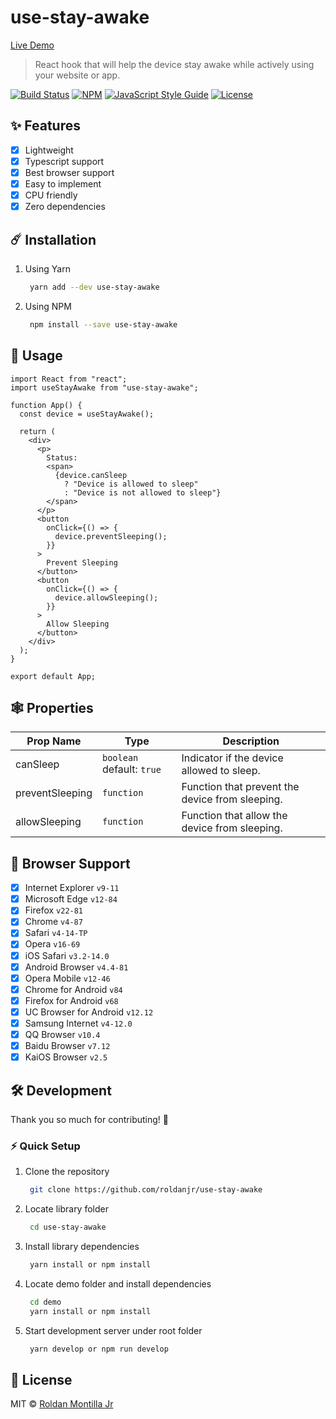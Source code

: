 # use-stay-awake

[Live Demo](https://roldanjr.github.io/use-stay-awake/)

> React hook that will help the device stay awake while actively using your website or app.

[![Build Status](https://travis-ci.com/roldanjr/use-stay-awake.svg?branch=master)](https://travis-ci.com/roldanjr/use-stay-awake)
[![NPM](https://img.shields.io/npm/v/use-stay-awake.svg)](https://www.npmjs.com/package/use-stay-awake) [![JavaScript Style Guide](https://img.shields.io/badge/code_style-standard-brightgreen.svg)](https://standardjs.com)
[![License](https://img.shields.io/github/license/roldanjr/use-stay-awake)](https://github.com/roldanjr/use-stay-awake/blob/master/LICENSE)

## :sparkles: Features

- [x] Lightweight
- [x] Typescript support
- [x] Best browser support
- [x] Easy to implement
- [x] CPU friendly
- [x] Zero dependencies

## :comet: Installation

1. Using Yarn

   ```sh
    yarn add --dev use-stay-awake
   ```

2. Using NPM

   ```sh
    npm install --save use-stay-awake
   ```

## :100: Usage

```tsx
import React from "react";
import useStayAwake from "use-stay-awake";

function App() {
  const device = useStayAwake();

  return (
    <div>
      <p>
        Status:
        <span>
          {device.canSleep
            ? "Device is allowed to sleep"
            : "Device is not allowed to sleep"}
        </span>
      </p>
      <button
        onClick={() => {
          device.preventSleeping();
        }}
      >
        Prevent Sleeping
      </button>
      <button
        onClick={() => {
          device.allowSleeping();
        }}
      >
        Allow Sleeping
      </button>
    </div>
  );
}

export default App;
```

## :spider_web: Properties

| Prop Name       | Type                      | Description                                     |
| --------------- | ------------------------- | ----------------------------------------------- |
| canSleep        | `boolean` default: `true` | Indicator if the device allowed to sleep.       |  |
| preventSleeping | `function`                | Function that prevent the device from sleeping. |
| allowSleeping   | `function`                | Function that allow the device from sleeping.   |

## :dizzy: Browser Support

- [x] Internet Explorer `v9-11`
- [x] Microsoft Edge `v12-84`
- [x] Firefox `v22-81`
- [x] Chrome `v4-87`
- [x] Safari `v4-14-TP`
- [x] Opera `v16-69`
- [x] iOS Safari `v3.2-14.0`
- [x] Android Browser `v4.4-81`
- [x] Opera Mobile `v12-46`
- [x] Chrome for Android `v84`
- [x] Firefox for Android `v68`
- [x] UC Browser for Android `v12.12`
- [x] Samsung Internet `v4-12.0`
- [x] QQ Browser `v10.4`
- [x] Baidu Browser `v7.12`
- [x] KaiOS Browser `v2.5`

## 🛠 Development

Thank you so much for contributing! :blue_heart:

### ⚡ Quick Setup

1. Clone the repository

   ```sh
    git clone https://github.com/roldanjr/use-stay-awake
   ```

2. Locate library folder

   ```sh
    cd use-stay-awake
   ```

3. Install library dependencies

   ```sh
    yarn install or npm install
   ```

4. Locate demo folder and install dependencies

   ```sh
    cd demo
    yarn install or npm install
   ```

5. Start development server under root folder

   ```sh
    yarn develop or npm run develop
   ```

## :bookmark_tabs: License

MIT © [Roldan Montilla Jr](https://github.com/roldanjr)
